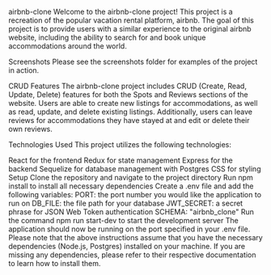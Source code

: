 airbnb-clone
Welcome to the airbnb-clone project! This project is a recreation of the popular vacation rental platform, airbnb. The goal of this project is to provide users with a similar experience to the original airbnb website, including the ability to search for and book unique accommodations around the world.

Screenshots
Please see the screenshots folder for examples of the project in action.

CRUD Features
The airbnb-clone project includes CRUD (Create, Read, Update, Delete) features for both the Spots and Reviews sections of the website. Users are able to create new listings for accommodations, as well as read, update, and delete existing listings. Additionally, users can leave reviews for accommodations they have stayed at and edit or delete their own reviews.

Technologies Used
This project utilizes the following technologies:

React for the frontend
Redux for state management
Express for the backend
Sequelize for database management with Postgres
CSS for styling
Setup
Clone the repository and navigate to the project directory
Run npm install to install all necessary dependencies
Create a .env file and add the following variables:
PORT: the port number you would like the application to run on
DB_FILE: the file path for your database
JWT_SECRET: a secret phrase for JSON Web Token authentication
SCHEMA: "airbnb_clone"
Run the command npm run start-dev to start the development server
The application should now be running on the port specified in your .env file.
Please note that the above instructions assume that you have the necessary dependencies (Node.js, Postgres) installed on your machine. If you are missing any dependencies, please refer to their respective documentation to learn how to install them.